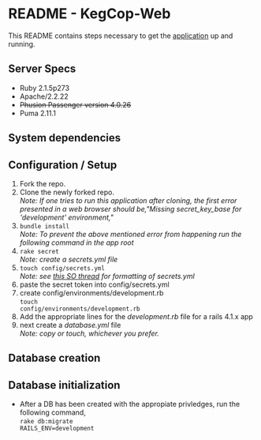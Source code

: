 # README - KegCop-Web
This README contains steps necessary to get the [application](http://kegcop.chrisrjones.com/) up and running.

## Server Specs
- Ruby 2.1.5p273
- Apache/2.2.22
- ~~Phusion Passenger version 4.0.26~~
- Puma 2.11.1

##  System dependencies

##  Configuration / Setup
1.  Fork the repo.
2.  Clone the newly forked repo.<br />
*Note: If one tries to run this application after cloning, the first error presented in a web browser should be,"Missing secret_key_base for 'development' environment,"*<br />
3. <code>bundle install</code><br />
*Note: To prevent the above mentioned error from happening run the following command in the app
root*<br />
4. <code>rake secret</code><br />
*Note: create a secrets.yml file*<br />
5. <code>touch config/secrets.yml</code><br />
*Note: see [this SO thread](http://stackoverflow.com/questions/21136363/) for formatting of secrets.yml*
6. paste the secret token into config/secrets.yml
7. create config/environments/development.rb<br />
<code>touch config/environments/development.rb</code>
8. Add the appropriate lines for the *development.rb* file for a rails 4.1.x app
9. next create a *database.yml* file<br />
*Note: copy or touch, whichever you prefer.*

## Database creation

##  Database initialization
- After a DB has been created with the appropiate privledges, run the following command,<br />
<code>rake db:migrate RAILS_ENV=development</code>
